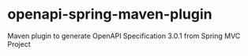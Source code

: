 # openapi-spring-maven-plugin
Maven plugin to generate OpenAPI Specification 3.0.1 from Spring MVC Project
